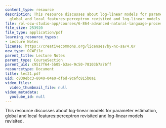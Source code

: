 ```yaml
---
content_type: resource
description: This resource discusses about log-linear models for parameter estimation,
  global and local features:perceptron revisited and log-linear models revisited.
file: /ol-ocw-studio-app/courses/6-864-advanced-natural-language-processing-fall-2005/c839ebc3804004e0df6d9c6fc815b0a1_lec21.pdf
file_size: 253920
file_type: application/pdf
learning_resource_types:
- Lecture Notes
license: https://creativecommons.org/licenses/by-nc-sa/4.0/
ocw_type: OCWFile
parent_title: Lecture Notes
parent_type: CourseSection
parent_uid: c9517f64-5b05-b3ae-9c50-78103b7a76ff
resourcetype: Document
title: lec21.pdf
uid: c839ebc3-8040-04e0-df6d-9c6fc815b0a1
video_files:
  video_thumbnail_file: null
video_metadata:
  youtube_id: null
---
```

This resource discusses about log-linear models for parameter estimation, global and local features:perceptron revisited and log-linear models revisited.